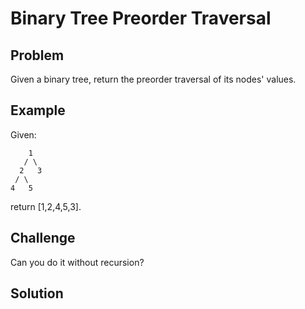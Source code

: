 Binary Tree Preorder Traversal
===


Problem
-------

Given a binary tree, return the preorder traversal of its nodes' values.

Example
-------

Given:
    
        1
       / \
      2   3
     / \
    4   5

return [1,2,4,5,3].


Challenge
---------

Can you do it without recursion?

Solution
--------

